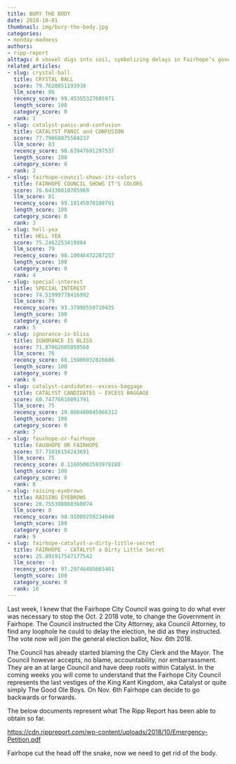 ```yaml
---
title: BURY THE BODY
date: 2018-10-01
thumbnail: img/bury-the-body.jpg
categories:
- monday-madness
authors:
- ripp-report
alttags: A shovel digs into soil, symbolizing delays in Fairhope’s government election shift now joining the Nov. 6 ballot
related_articles:
- slug: crystal-ball
  title: CRYSTAL BALL
  score: 79.7620851193938
  llm_score: 86
  recency_score: 99.45355327605971
  length_score: 100
  category_score: 0
  rank: 1
- slug: catalyst-panic-and-confusion
  title: CATALYST PANIC and CONFUSION
  score: 77.79068875584237
  llm_score: 83
  recency_score: 98.63947691297537
  length_score: 100
  category_score: 0
  rank: 2
- slug: fairhope-council-shows-its-colors
  title: FAIRHOPE COUNCIL SHOWS IT'S COLORS
  score: 76.64330010785969
  llm_score: 81
  recency_score: 99.18145070108791
  length_score: 100
  category_score: 0
  rank: 3
- slug: hell-yea
  title: HELL YEA
  score: 75.2462253419804
  llm_score: 79
  recency_score: 98.10046472287257
  length_score: 100
  category_score: 0
  rank: 4
- slug: special-interest
  title: SPECIAL INTEREST
  score: 74.51999778416992
  llm_score: 79
  recency_score: 93.37998559710435
  length_score: 100
  category_score: 0
  rank: 5
- slug: ignorance-is-bliss
  title: IGNORANCE IS BLISS
  score: 71.87062605050568
  llm_score: 76
  recency_score: 88.15906932828686
  length_score: 100
  category_score: 0
  rank: 6
- slug: catalyst-candidates-⁠-excess-baggage
  title: CATALYST CANDIDATES ⁠— EXCESS BAGGAGE
  score: 60.74776616091791
  llm_score: 75
  recency_score: 19.860480045966312
  length_score: 100
  category_score: 0
  rank: 7
- slug: fauxhope-or-fairhope
  title: FAUXHOPE OR FAIRHOPE
  score: 57.71016154243691
  llm_score: 75
  recency_score: 0.11605002583978188
  length_score: 100
  category_score: 0
  rank: 8
- slug: raising-eyebrows
  title: RAISING EYEBROWS
  score: 26.755398860360074
  llm_score: 0
  recency_score: 98.91009259234048
  length_score: 100
  category_score: 0
  rank: 9
- slug: fairhope-catalyst-a-dirty-little-secret
  title: FAIRHOPE - CATALYST a Dirty Little Secret
  score: 25.891917547177542
  llm_score: -1
  recency_score: 97.29746405665401
  length_score: 100
  category_score: 0
  rank: 10
---
```

Last week, I knew that the Fairhope City Council was going to do what ever was necessary to stop the Oct. 2 2018 vote, to change the Government in Fairhope. The Council instructed the City Attorney, aka Council Attorney, to find any loophole he could to delay the election, he did as they instructed. The vote now will join the general election ballot, Nov. 6th 2018.

The Council has already started blaming the City Clerk and the Mayor. The Council however accepts, no blame, accountability, nor embarrassment. They are an at large Council and have deep roots within Catalyst. In the coming weeks you will come to understand that the Fairhope City Council represents the last vestiges of the King Kant Kingdom, aka Catalyst or quite simply The Good Ole Boys. On Nov. 6th Fairhope can decide to go backwards or forwards.

The below documents represent what The Ripp Report has been able to obtain so far.

https://cdn.rippreport.com/wp-content/uploads/2018/10/Emergency-Petition.pdf

Fairhope cut the head off the snake, now we need to get rid of the body.
